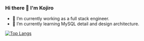 ### Hi there 👋 I'm Kojiro

- 🔭 I’m currently working as a full stack engineer.
- 🌱 I’m currently learning MySQL detail and design architecture.

<!-- [![Kojiro-schatten's GitHub stats](https://github-readme-stats.vercel.app/api?username=Kojiro-schatten)](https://github.com/Kojiro-schatten/github-readme-stats) -->

[![Top Langs](https://github-readme-stats.vercel.app/api/top-langs/?username=Kojiro-schatten&layout=compact)](https://github.com/Kojiro-schatten/github-readme-stats)

<!-- 
[![trophy](https://github-profile-trophy.vercel.app/?username=Kojiro-schatten&rank=SSS,SS,S,AAA,AA,A,B)](https://github.com/Kojiro-schatten/github-profile-trophy) -->
